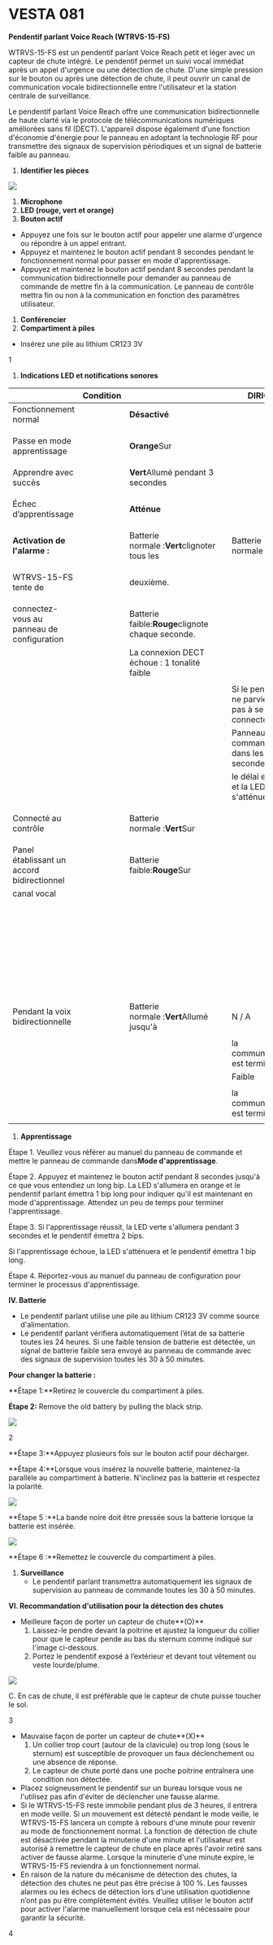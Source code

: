 # VESTA 081

**Pendentif parlant Voice Reach (WTRVS-15-FS)**

WTRVS-15-FS est un pendentif parlant Voice Reach petit et léger avec un capteur de chute intégré. Le pendentif permet un suivi vocal immédiat après un appel d'urgence ou une détection de chute. D'une simple pression sur le bouton ou après une détection de chute, il peut ouvrir un canal de communication vocale bidirectionnelle entre l'utilisateur et la station centrale de surveillance.

Le pendentif parlant Voice Reach offre une communication bidirectionnelle de haute clarté via le protocole de télécommunications numériques améliorées sans fil (DECT). L'appareil dispose également d'une fonction d'économie d'énergie pour le panneau en adoptant la technologie RF pour transmettre des signaux de supervision périodiques et un signal de batterie faible au panneau.

1.  **Identifier les pièces**

![](<.gitbook/assets/0 (45).jpeg>)

1.  **Microphone**
2.  **LED (rouge, vert et orange)**
3.  **Bouton actif**

-   Appuyez une fois sur le bouton actif pour appeler une alarme d'urgence ou répondre à un appel entrant.
-   Appuyez et maintenez le bouton actif pendant 8 secondes pendant le fonctionnement normal pour passer en mode d'apprentissage.
-   Appuyez et maintenez le bouton actif pendant 8 secondes pendant la communication bidirectionnelle pour demander au panneau de commande de mettre fin à la communication. Le panneau de contrôle mettra fin ou non à la communication en fonction des paramètres utilisateur.

1.  **Conférencier**
2.  **Compartiment à piles**

-   Insérez une pile au lithium CR123 3V

1

1.  **Indications LED et notifications sonores**

|                                            | **Condition** |                                                   |   | **DIRIGÉ**                                        |           |                                  |           |                 |         |   |   |                          |   |   | **Son**                           |                   |   |   |   |   |   |   |
| ------------------------------------------ | ------------- | ------------------------------------------------- | - | ------------------------------------------------- | --------- | -------------------------------- | --------- | --------------- | ------- | - | - | ------------------------ | - | - | --------------------------------- | ----------------- | - | - | - | - | - | - |
| Fonctionnement normal                      |               | **Désactivé**                                     |   |                                                   |           |                                  |           |                 |         |   |   | N / A                    |   |   |                                   |                   |   |   |   |   |   |   |
|                                            |               |                                                   |   |                                                   |           |                                  |           |                 |         |   |   |                          |   |   |                                   |                   |   |   |   |   |   |   |
| Passe en mode apprentissage                |               | **Orange**Sur                                     |   |                                                   |           |                                  |           | Émet 1 bip long |         |   |   |                          |   |   |                                   |                   |   |   |   |   |   |   |
|                                            |               |                                                   |   |                                                   |           |                                  |           |                 |         |   |   |                          |   |   |                                   |                   |   |   |   |   |   |   |
| Apprendre avec succès                      |               | **Vert**Allumé pendant 3 secondes                 |   |                                                   |           | Émet 2 bips                      |           |                 |         |   |   |                          |   |   |                                   |                   |   |   |   |   |   |   |
|                                            |               |                                                   |   |                                                   |           |                                  |           |                 |         |   |   |                          |   |   |                                   |                   |   |   |   |   |   |   |
| Échec d’apprentissage                      |               | **Atténue**                                       |   |                                                   |           |                                  |           |                 |         |   |   | Émet 1 bip long          |   |   |                                   |                   |   |   |   |   |   |   |
|                                            |               |                                                   |   |                                                   |           |                                  |           |                 |         |   |   |                          |   |   |                                   |                   |   |   |   |   |   |   |
| **Activation de l'alarme :**               |               | Batterie normale :**Vert**clignoter tous les      |   | Batterie normale : 1 bip                          |           |                                  |           |                 |         |   |   |                          |   |   |                                   |                   |   |   |   |   |   |   |
|                                            |               |                                                   |   |                                                   |           |                                  |           |                 |         |   |   |                          |   |   |                                   |                   |   |   |   |   |   |   |
| WTRVS-15-FS tente de                       |               | deuxième.                                         |   |                                                   |           |                                  |           |                 |         |   |   | Batterie faible : 3 bips |   |   |                                   |                   |   |   |   |   |   |   |
|                                            |               |                                                   |   |                                                   |           |                                  |           |                 |         |   |   |                          |   |   |                                   |                   |   |   |   |   |   |   |
| connectez-vous au panneau de configuration |               | Batterie faible:**Rouge**clignote chaque seconde. |   |                                                   |           |                                  |           |                 |         |   |   |                          |   |   |                                   |                   |   |   |   |   |   |   |
|                                            |               | La connexion DECT échoue : 1 tonalité faible      |   |                                                   |           |                                  |           |                 |         |   |   |                          |   |   |                                   |                   |   |   |   |   |   |   |
|                                            |               |                                                   |   |                                                   |           |                                  |           |                 |         |   |   |                          |   |   |                                   |                   |   |   |   |   |   |   |
|                                            |               |                                                   |   | Si le pendentif ne parvient pas à se connecter au |           | bip.                             |           |                 |         |   |   |                          |   |   |                                   |                   |   |   |   |   |   |   |
|                                            |               |                                                   |   | Panneau de commande dans les 20 secondes, il      |           |                                  |           |                 |         |   |   |                          |   |   |                                   |                   |   |   |   |   |   |   |
|                                            |               |                                                   |   | le délai expire et la LED s'atténuera.            |           |                                  |           |                 |         |   |   |                          |   |   |                                   |                   |   |   |   |   |   |   |
|                                            |               |                                                   |   |                                                   |           |                                  |           |                 |         |   |   |                          |   |   |                                   |                   |   |   |   |   |   |   |
| Connecté au contrôle                       |               | Batterie normale :**Vert**Sur                     |   |                                                   |           | Batterie normale : 1 bip lorsque |           |                 |         |   |   |                          |   |   |                                   |                   |   |   |   |   |   |   |
|                                            |               |                                                   |   |                                                   |           |                                  |           |                 |         |   |   |                          |   |   |                                   |                   |   |   |   |   |   |   |
| Panel établissant un accord bidirectionnel |               | Batterie faible:**Rouge**Sur                      |   |                                                   |           | Voix bidirectionnelle            | canalis   |                 |         |   |   |                          |   |   |                                   |                   |   |   |   |   |   |   |
| canal vocal                                |               |                                                   |   |                                                   | établi.   |                                  |           |                 |         |   |   |                          |   |   |                                   |                   |   |   |   |   |   |   |
|                                            |               |                                                   |   |                                                   |           |                                  |           |                 |         |   |   |                          |   |   |                                   |                   |   |   |   |   |   |   |
|                                            |               |                                                   |   |                                                   |           |                                  |           |                 |         |   |   |                          |   |   | Batterie faible : 2               | émet un bip quand |   |   |   |   |   |   |
|                                            |               |                                                   |   |                                                   |           |                                  |           |                 |         |   |   |                          |   |   |                                   |                   |   |   |   |   |   |   |
|                                            |               |                                                   |   |                                                   |           |                                  |           |                 |         |   |   |                          |   |   | Le canal vocal bidirectionnel est |                   |   |   |   |   |   |   |
|                                            |               |                                                   |   |                                                   |           |                                  |           |                 |         |   |   |                          |   |   | établi.                           |                   |   |   |   |   |   |   |
|                                            |               |                                                   |   |                                                   |           |                                  |           |                 |         |   |   |                          |   |   |                                   |                   |   |   |   |   |   |   |
| Pendant la voix bidirectionnelle           |               | Batterie normale :**Vert**Allumé jusqu'à          |   | N / A                                             |           |                                  |           |                 |         |   |   |                          |   |   |                                   |                   |   |   |   |   |   |   |
|                                            |               |                                                   |   |                                                   |           |                                  |           |                 |         |   |   |                          |   |   |                                   |                   |   |   |   |   |   |   |
|                                            |               |                                                   |   | la communication est terminée                     |           |                                  |           |                 |         |   |   |                          |   |   |                                   |                   |   |   |   |   |   |   |
|                                            |               |                                                   |   | Faible                                            | Batterie: |                                  | **Rouge** | Sur             | jusqu'à |   |   |                          |   |   |                                   |                   |   |   |   |   |   |   |
|                                            |               |                                                   |   |                                                   |           |                                  |           |                 |         |   |   |                          |   |   |                                   |                   |   |   |   |   |   |   |
|                                            |               |                                                   |   | la communication est terminée.                    |           |                                  |           |                 |         |   |   |                          |   |   |                                   |                   |   |   |   |   |   |   |
|                                            |               |                                                   |   |                                                   |           |                                  |           |                 |         |   |   |                          |   |   |                                   |                   |   |   |   |   |   |   |

1.  **Apprentissage**

Étape 1. Veuillez vous référer au manuel du panneau de commande et mettre le panneau de commande dans**Mode d'apprentissage**.

Étape 2. Appuyez et maintenez le bouton actif pendant 8 secondes jusqu'à ce que vous entendiez un long bip. La LED s'allumera en orange et le pendentif parlant émettra 1 bip long pour indiquer qu'il est maintenant en mode d'apprentissage. Attendez un peu de temps pour terminer l'apprentissage.

Étape 3. Si l'apprentissage réussit, la LED verte s'allumera pendant 3 secondes et le pendentif émettra 2 bips.

Si l'apprentissage échoue, la LED s'atténuera et le pendentif émettra 1 bip long.

Étape 4. Reportez-vous au manuel du panneau de configuration pour terminer le processus d'apprentissage.

**IV. Batterie**

-   Le pendentif parlant utilise une pile au lithium CR123 3V comme source d'alimentation.
-   Le pendentif parlant vérifiera automatiquement l’état de sa batterie toutes les 24 heures. Si une faible tension de batterie est détectée, un signal de batterie faible sera envoyé au panneau de commande avec des signaux de supervision toutes les 30 à 50 minutes.

**Pour changer la batterie :**

**Étape 1:**Retirez le couvercle du compartiment à piles.

**Étape 2:** Remove the old battery by pulling the black strip.

![](<.gitbook/assets/1 (42).png>)

2

**Étape 3:**Appuyez plusieurs fois sur le bouton actif pour décharger.

**Étape 4:**Lorsque vous insérez la nouvelle batterie, maintenez-la parallèle au compartiment à batterie. N'inclinez pas la batterie et respectez la polarité.

![](<.gitbook/assets/2 (50).png>)

**Étape 5 :**La bande noire doit être pressée sous la batterie lorsque la batterie est insérée.

![](<.gitbook/assets/3 (48).png>)

**Étape 6 :**Remettez le couvercle du compartiment à piles.

1.  **Surveillance**
    -   Le pendentif parlant transmettra automatiquement les signaux de supervision au panneau de commande toutes les 30 à 50 minutes.

**VI. Recommandation d'utilisation pour la détection des chutes**

-   Meilleure façon de porter un capteur de chute**(O)**
    1.  Laissez-le pendre devant la poitrine et ajustez la longueur du collier pour que le capteur pende au bas du sternum comme indiqué sur l'image ci-dessous.
    2.  Portez le pendentif exposé à l’extérieur et devant tout vêtement ou veste lourde/plume.

![](<.gitbook/assets/4 (32).jpeg>)

C. En cas de chute, il est préférable que le capteur de chute puisse toucher le sol.

3

-   Mauvaise façon de porter un capteur de chute**(X)**
    1.  Un collier trop court (autour de la clavicule) ou trop long (sous le sternum) est susceptible de provoquer un faux déclenchement ou une absence de réponse.
    2.  Le capteur de chute porté dans une poche poitrine entraînera une condition non détectée.
-   Placez soigneusement le pendentif sur un bureau lorsque vous ne l'utilisez pas afin d'éviter de déclencher une fausse alarme.
-   Si le WTRVS-15-FS reste immobile pendant plus de 3 heures, il entrera en mode veille. Si un mouvement est détecté pendant le mode veille, le WTRVS-15-FS lancera un compte à rebours d'une minute pour revenir au mode de fonctionnement normal. La fonction de détection de chute est désactivée pendant la minuterie d'une minute et l'utilisateur est autorisé à remettre le capteur de chute en place après l'avoir retiré sans activer de fausse alarme. Lorsque la minuterie d'une minute expire, le WTRVS-15-FS reviendra à un fonctionnement normal.
-   En raison de la nature du mécanisme de détection des chutes, la détection des chutes ne peut pas être précise à 100 %. Les fausses alarmes ou les échecs de détection lors d’une utilisation quotidienne n’ont pas pu être complètement évités. Veuillez utiliser le bouton actif pour activer l'alarme manuellement lorsque cela est nécessaire pour garantir la sécurité.

4
